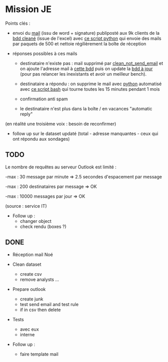 # Mission JE

Points clés :
  
- envoi du [mail](./data/mail.html) (issu de word + signature) publiposté aux 9k clients de la [bdd cleané](./data/uptodate_dataset.csv) (issue de l'excel) avec [ce script python](./src/send_emails.py) qui envoie des mails par paquets de 500 et nettoie régilièrement la boîte de réception

- réponses possibles à ces mails 
  
  - destinataire n'existe pas : mail supprimé par [clean_not_send_email](./src/clean_inbox_unreachable_emails.py) et on ajoute l'adresse mail à [cette bdd](./data/undelivered_emails.csv) puis on update la [bdd à jour](./data/uptodate_dataset.csv) (pour pas relancer les inexistants et avoir un meilleur bench). 

  - destinataire a répondu : on supprime le mail avec [python](./src/clean_inbox_answers.py) automatisé avec [ce script bash](./scripts/clean_inbox_answers.sh) qui tourne toutes les 15 minutes pendant 1 mois 

  - confirmation anti spam 
  - le destinataire n'est plus dans la boîte / en vacances "automatic reply"

(en réalité une troisième voix : besoin de reconfirmer)

- follow up sur le dataset updaté (total - adresse manquantes - ceux qui ont répondu aux sondages)

## TODO

Le nombre de requêtes au serveur Outlook est limité :

  -max : 30 message par minute => 2.5 secondes d'espacement par message

  -max : 200 destinataires par message => OK

  -max : 10000 messages par jour => OK

(source : service IT)

- Follow up  : 
  - changer object
  - check rendu (boxes ?)


## DONE

- Réception mail Noé
- Clean dataset 
    - create csv
    - remove analysts ...

- Prepare outlook
  - create junk
  - test send email and test rule
  - if in csv then delete

- Tests
  - avec eux
  - interne

- Follow up  : 
  - faire template mail

 
